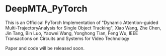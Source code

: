 # DeepMTA_PyTorch

This is an Officical PyTorch Implementation of "Dynamic Attention-guided Multi-TrajectoryAnalysis for Single Object Tracking", Xiao Wang, Zhe Chen, Jin Tang, Bin Luo, Yaowei Wang, Yonghong Tian, Feng Wu, IEEE Transactions on Circuits and Systems for Video Technology  

Paper and code will be released soon. 

